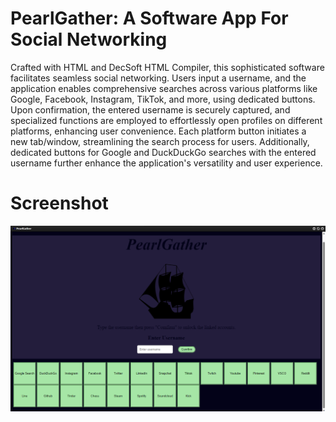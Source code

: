 # PearlGather: A Software App For Social Networking
Crafted with HTML and DecSoft HTML Compiler, this sophisticated software facilitates seamless social networking. Users input a username, and the application enables comprehensive searches across various platforms like Google, Facebook, Instagram, TikTok, and more, using dedicated buttons. Upon confirmation, the entered username is securely captured, and specialized functions are employed to effortlessly open profiles on different platforms, enhancing user convenience. Each platform button initiates a new tab/window, streamlining the search process for users. Additionally, dedicated buttons for Google and DuckDuckGo searches with the entered username further enhance the application's versatility and user experience.
# Screenshot
![PearlGather Software Application Screenshot](images/sshot-pearlgather.png)
